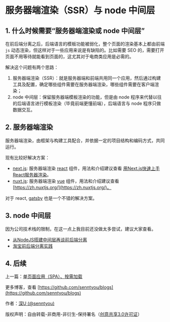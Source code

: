 # 服务器端渲染（SSR）与 node 中间层

## 1. 什么时候需要“服务器端渲染或 node 中间层”

在前后端分离之后，后端语言的模板功能被弱化，整个页面的渲染基本上都由前端 `js` 动态渲染，但这样对于一些应用来说是有缺陷的。比如需要 SEO 的，需要打开页面不用等待就能看到页面的，这尤其对于电商类应用是必需的。

解决这个问题有两个思路：

1. 服务器端渲染（SSR）：就是服务器端和前端共用同一个应用，然后通过构建工具及配置，确定哪些组件需要在服务器端渲染，哪些组件需要在客户端渲染；
2. node 中间层：保留服务器端模板渲染的功能，但是由 node 程序来代替以往的后端语言进行模板渲染（毕竟前端更懂前端），后端语言与 node 程序只做数据交互。

## 2. 服务器端渲染

服务器端渲染，由框架与构建工具配合，并依据一定的项目结构和编码方式，共同运行。

现有比较好解决方案：

* [next.js](https://github.com/zeit/next.js): 服务器端渲染 [react](https://github.com/facebook/react) 组件，用法和介绍建议查看 [用Next.js快速上手React服务器渲染](https://segmentfault.com/p/1210000010368182/read)。
* [nuxt.js](https://github.com/nuxt/nuxt.js): 服务器端渲染 [vue](https://github.com/vuejs/vue) 组件，用法和介绍建议查看 [https://zh.nuxtjs.org/](https://zh.nuxtjs.org/)。

对于 react, [gatsby](https://github.com/gatsbyjs/gatsby) 也是一个不错的解决方案。

## 3. node 中间层

因为公司技术栈的限制，在这一点上我目前还没做太多尝试，建议大家查看。

* [从NodeJS搭建中间层再谈前后端分离](https://blog.csdn.net/baidu_31333625/article/details/66970196)
* [淘宝前后端分离实践](http://2014.jsconf.cn/slides/herman-taobaoweb/index.html)

## 4. 后续

上一篇：[单页面应用（SPA）、按需加载](https://github.com/senntyou/blogs/blob/master/architecture/8.md)

更多博客，查看 [https://github.com/senntyou/blogs](https://github.com/senntyou/blogs)

作者：[深U (@senntyou)](https://github.com/senntyou)

版权声明：自由转载-非商用-非衍生-保持署名（[创意共享3.0许可证](https://creativecommons.org/licenses/by-nc-nd/3.0/deed.zh)）
